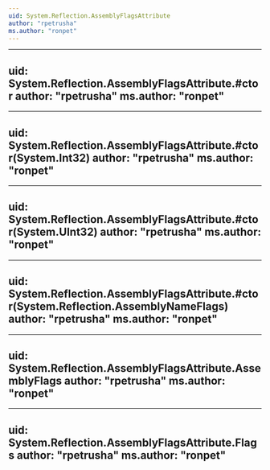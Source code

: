 ```yaml
---
uid: System.Reflection.AssemblyFlagsAttribute
author: "rpetrusha"
ms.author: "ronpet"
---
```


---
uid: System.Reflection.AssemblyFlagsAttribute.#ctor
author: "rpetrusha"
ms.author: "ronpet"
---

---
uid: System.Reflection.AssemblyFlagsAttribute.#ctor(System.Int32)
author: "rpetrusha"
ms.author: "ronpet"
---

---
uid: System.Reflection.AssemblyFlagsAttribute.#ctor(System.UInt32)
author: "rpetrusha"
ms.author: "ronpet"
---

---
uid: System.Reflection.AssemblyFlagsAttribute.#ctor(System.Reflection.AssemblyNameFlags)
author: "rpetrusha"
ms.author: "ronpet"
---

---
uid: System.Reflection.AssemblyFlagsAttribute.AssemblyFlags
author: "rpetrusha"
ms.author: "ronpet"
---

---
uid: System.Reflection.AssemblyFlagsAttribute.Flags
author: "rpetrusha"
ms.author: "ronpet"
---

